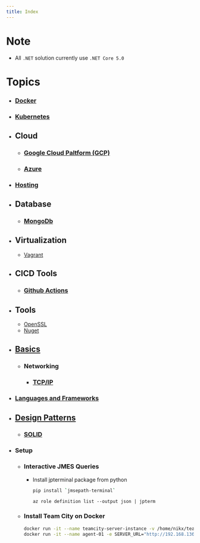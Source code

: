 ```yaml
---
title: Index
---
```


# Note
- All `.NET` solution currently use `.NET Core 5.0`

# Topics
- ### [Docker](docker)
- ### [Kubernetes](kubernetes)
- ## Cloud
	- ### [Google Cloud Paltform (GCP)](gcp)
    - ### [Azure](azure)
- ### [Hosting](hosting)
- ## Database
	- ### [MongoDb](mongodb)
- ## Virtualization
	- [Vagrant](vagrant)
- ## CICD Tools
    - ### [Github Actions](github/actions)
- ## Tools
    - [OpenSSL](openssl)
  	- [Nuget](nuget)
- ## [Basics](basics)
	- ### Networking
		- ### [TCP/IP](basics/networking/TcpIp)
- ### [Languages and Frameworks](frameworks)
- ## [Design Patterns](design-patterns)
  - ### [SOLID](design-patterns/solid)
- ### Setup
	- ### Interactive JMES Queries
		- Install jpterminal package from python
		  ```bash
		  pip install `jmsepath-terminal`
		  ```
		  ```azurecli
		  az role definition list --output json | jpterm
		  ```
	- ### Install Team City on Docker
		```bash
        docker run -it --name teamcity-server-instance -v /home/nikx/team-city/datadir:/data/teamcity_server/datadir -v /home/nikx/team-city/logs:/opt/teamcity/logs -p 9000:8111 jetbrains/teamcity-server
		docker run -it --name agent-01 -e SERVER_URL="http://192.168.136.129:9000/" -v /home/nikx/config:/data/teamcity_agent/conf jetbrains/teamcity-agent		
        ```
